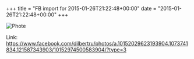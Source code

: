 +++
title = "FB import for 2015-01-26T21:22:48+00:00"
date = "2015-01-26T21:22:48+00:00"
+++



![Phote](https://scontent.xx.fbcdn.net/v/t1.0-0/s130x130/1012980_10152974500583904_2393363962468482897_n.png?oh=e61e699282e0de758c4ae9fb6f678fc8&oe=5959686D)


Link: https://www.facebook.com/dilbertru/photos/a.10152029623193904.1073741834.121587343903/10152974500583904/?type=3

